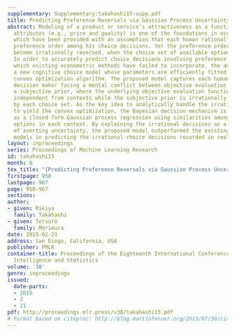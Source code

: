 ```yaml
---
supplementary: Supplementary:takahashi15-supp.pdf
title: Predicting Preference Reversals via Gaussian Process Uncertainty Aversion
abstract: Modeling of a product or service’s attractiveness as a function of its own
  attributes (e.g., price and quality) is one of the foundations in econometric forecasts,
  which have been provided with an assumption that each human rationally has a consistent
  preference order among his choice decisions. Yet the preference orders by real humans
  become irrationally reversed, when the choice set of available options is manipulated.
  In order to accurately predict choice decisions involving preference reversals,
  which existing econometric methods have failed to incorporate, the authors introduce
  a new cognitive choice model whose parameters are efficiently fitted with a global
  convex optimization algorithm. The proposed model captures each human as a Bayesian
  decision maker facing a mental conflict between objective evaluation samples and
  a subjective prior, where the underlying objective evaluation function is rationally
  independent from contexts while the subjective prior is irrationally determined
  by each choice set. As the key idea to analytically handle the irrationality and
  to yield the convex optimization, the Bayesian decision mechanism is implemented
  as a closed-form Gaussian process regression using similarities among the available
  options in each context. By explaining the irrational decisions as a consequence
  of averting uncertainty, the proposed model outperformed the existing econometric
  models in predicting the irrational choice decisions recorded in real-world datasets.
layout: inproceedings
series: Proceedings of Machine Learning Research
id: takahashi15
month: 0
tex_title: "{Predicting Preference Reversals via Gaussian Process Uncertainty Aversion}"
firstpage: 958
lastpage: 967
page: 958-967
sections: 
author:
- given: Rikiya
  family: Takahashi
- given: Tetsuro
  family: Morimura
date: 2015-02-21
address: San Diego, California, USA
publisher: PMLR
container-title: Proceedings of the Eighteenth International Conference on Artificial
  Intelligence and Statistics
volume: '38'
genre: inproceedings
issued:
  date-parts:
  - 2015
  - 2
  - 21
pdf: http://proceedings.mlr.press/v38/takahashi15.pdf
# Format based on citeproc: http://blog.martinfenner.org/2013/07/30/citeproc-yaml-for-bibliographies/
---
```

